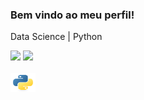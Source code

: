 ### Bem vindo ao meu perfil!

Data Science | Python


<div>
    <img height="150em" src="https://github-readme-stats-ten-gilt.vercel.app/api?username=gabrielnasci29&show_icons=true&theme=dracula&count_private=true">
    <img height="150em" src="https://github-readme-stats-ten-gilt.vercel.app/api/top-langs/?username=gabrielnasci29&layout=compact&theme=dracula">
</div>

<div style="display: inline_block"><br>
<img align="center" alt="Rafa-Python" height="30" width="40" src="https://raw.githubusercontent.com/devicons/devicon/master/icons/python/python-original.svg">
</div>



